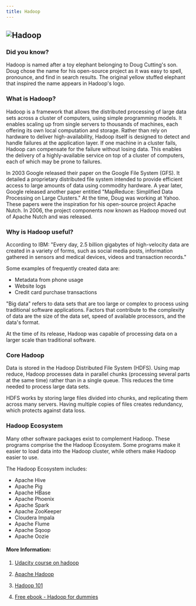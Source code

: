 ```yaml
---
title: Hadoop
---
```

## ![Hadoop](http://2s7gjr373w3x22jf92z99mgm5w-wpengine.netdna-ssl.com/wp-content/uploads/2014/08/Hadoop_logo_2.png)

### Did you know? 

Hadoop is named after a toy elephant belonging to Doug Cutting's son. Doug chose the name for his open-source project as it was easy to spell, pronounce, and find in search results. The original yellow stuffed elephant that inspired the name appears in Hadoop's logo.

### What is Hadoop?

Hadoop is a framework that allows the distributed processing of large data sets across a cluster of computers, using simple programming models. It enables scaling up from single servers to thousands of machines, each offering its own local computation and storage. Rather than rely on hardware to deliver high-availability, Hadoop itself is designed to detect and handle failures at the application layer. If one machine in a cluster fails, Hadoop can compensate for the failure without losing data. This enables the delivery of a highly-available service on top of a cluster of computers, each of which may be prone to failures.

In 2003 Google released their paper on the Google File System (GFS). It detailed a proprietary distributed file system intended to provide efficient access to large amounts of data using commodity hardware. A year later, Google released another paper entitled "MapReduce: Simplified Data Processing on Large Clusters." At the time, Doug was working at Yahoo. These papers were the inspiration for his open-source project Apache Nutch. In 2006, the project components now known as Hadoop moved out of Apache Nutch and was released.

### Why is Hadoop useful?

According to IBM: "Every day, 2.5 billion gigabytes of high-velocity data are created in a variety of forms, such as social media posts, information gathered in sensors and medical devices, videos and transaction records."

Some examples of frequently created data are:
- Metadata from phone usage
- Website logs
- Credit card purchase transactions

"Big data" refers to data sets that are too large or complex to process using traditional software applications. Factors that contribute to the complexity of data are the size of the data set, speed of available processors, and the data's format.

At the time of its release, Hadoop was capable of processing data on a larger scale than traditional software.

### Core Hadoop

Data is stored in the Hadoop Distributed File System (HDFS). Using map reduce, Hadoop processes data in parallel chunks (processing several parts at the same time) rather than in a single queue. This reduces the time needed to process large data sets.

HDFS works by storing large files divided into chunks, and replicating them across many servers. Having multiple copies of files creates redundancy, which protects against data loss.

### Hadoop Ecosystem

Many other software packages exist to complement Hadoop. These programs comprise the the Hadoop Ecosystem. Some programs make it easier to load data into the Hadoop cluster, while others make Hadoop easier to use.

The Hadoop Ecosystem includes:
- Apache Hive
- Apache Pig
- Apache HBase
- Apache Phoenix
- Apache Spark
- Apache ZooKeeper
- Cloudera Impala
- Apache Flume
- Apache Sqoop
- Apache Oozie

#### More Information:
1. <a href='https://www.udacity.com/course/intro-to-hadoop-and-mapreduce--ud617' target='_blank' rel='nofollow'>Udacity course on hadoop</a>
2. <a href='http://hadoop.apache.org/' target='_blank' rel='nofollow'>Apache Hadoop</a>

3. <a href='https://cognitiveclass.ai/courses/introduction-to-hadoop/' target='_blank' rel='nofollow'>Hadoop 101</a>

4. <a href='https://insidebigdata.com/2015/02/25/free-book-hadoop-dummies/' target='_blank' rel='nofollow'>Free ebook - Hadoop for dummies</a>
